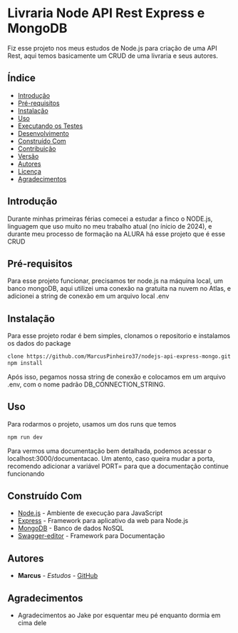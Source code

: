 # Livraria Node API Rest Express e MongoDB

Fiz esse projeto nos meus estudos de Node.js para criação de uma API Rest, aqui temos basicamente um CRUD de uma livraria e seus autores.

## Índice

- [Introdução](#introdução)
- [Pré-requisitos](#pré-requisitos)
- [Instalação](#instalação)
- [Uso](#uso)
- [Executando os Testes](#executando-os-testes)
- [Desenvolvimento](#desenvolvimento)
- [Construído Com](#construído-com)
- [Contribuição](#contribuição)
- [Versão](#versão)
- [Autores](#autores)
- [Licença](#licença)
- [Agradecimentos](#agradecimentos)

## Introdução

Durante minhas primeiras férias comecei a estudar a finco o NODE.js, linguagem que uso muito no meu trabalho atual (no ínicio de 2024), e durante meu processo de formação na ALURA há esse projeto que é esse CRUD

## Pré-requisitos

Para esse projeto funcionar, precisamos ter node.js na máquina local, um banco mongoDB, aqui utilizei uma conexão na gratuita na nuvem no Atlas, e adicionei a string de conexão em um arquivo local .env

## Instalação

Para esse projeto rodar é bem simples, clonamos o repositorio e instalamos os dados do package

```bash
clone https://github.com/MarcusPinheiro37/nodejs-api-express-mongo.git
npm install
```
Após isso, pegamos nossa string de conexão e colocamos em um arquivo .env, com o nome padrão DB_CONNECTION_STRING.

## Uso

Para rodarmos o projeto, usamos um dos runs que temos

```bash
npm run dev
```
Para vermos uma documentação bem detalhada, podemos acessar o localhost:3000/documentacao.
Um atento, caso queira mudar a porta, recomendo adicionar a variável PORT=<portadesejada> para que a documentação continue funcionando

## Construído Com

- [Node.js](https://nodejs.org/) - Ambiente de execução para JavaScript
- [Express](https://expressjs.com/) - Framework para aplicativo da web para Node.js
- [MongoDB](https://www.mongodb.com/) - Banco de dados NoSQL
- [Swagger-editor](https://github.com/swagger-api/swagger-editor/) - Framework para Documentação

## Autores

- **Marcus** - *Estudos* - [GitHub](https://github.com/MarcusPinheiro37)

## Agradecimentos

- Agradecimentos ao Jake por esquentar meu pé enquanto dormia em cima dele